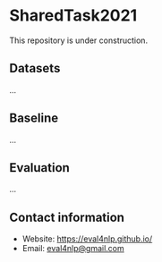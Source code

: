 # SharedTask2021
This repository is under construction.
  
## Datasets
...

## Baseline
...

## Evaluation
...

## Contact information
- Website: https://eval4nlp.github.io/
- Email: eval4nlp@gmail.com
